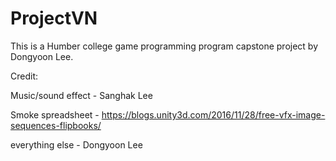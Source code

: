 # ProjectVN

This is a Humber college game programming program capstone project by Dongyoon Lee.

Credit: 

Music/sound effect - Sanghak Lee

Smoke spreadsheet - https://blogs.unity3d.com/2016/11/28/free-vfx-image-sequences-flipbooks/

everything else - Dongyoon Lee